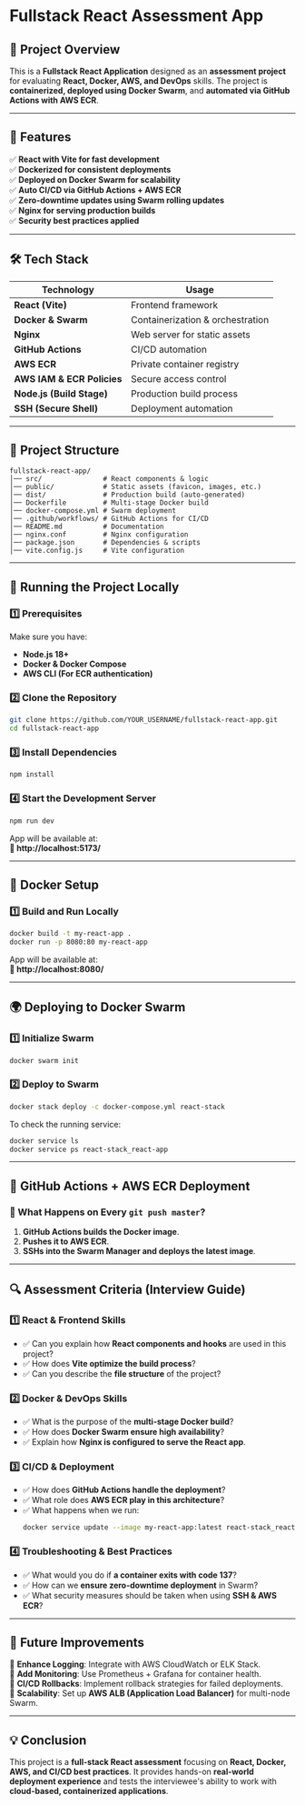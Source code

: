 # **Fullstack React Assessment App**

## **🚀 Project Overview**
This is a **Fullstack React Application** designed as an **assessment project** for evaluating **React, Docker, AWS, and DevOps** skills. The project is **containerized, deployed using Docker Swarm**, and **automated via GitHub Actions with AWS ECR**.

---

## **📜 Features**
✅ **React with Vite for fast development**  
✅ **Dockerized for consistent deployments**  
✅ **Deployed on Docker Swarm for scalability**  
✅ **Auto CI/CD via GitHub Actions + AWS ECR**  
✅ **Zero-downtime updates using Swarm rolling updates**  
✅ **Nginx for serving production builds**  
✅ **Security best practices applied**  

---

## **🛠️ Tech Stack**
| **Technology**    | **Usage** |
|-------------------|----------|
| **React (Vite)** | Frontend framework |
| **Docker & Swarm** | Containerization & orchestration |
| **Nginx** | Web server for static assets |
| **GitHub Actions** | CI/CD automation |
| **AWS ECR** | Private container registry |
| **AWS IAM & ECR Policies** | Secure access control |
| **Node.js (Build Stage)** | Production build process |
| **SSH (Secure Shell)** | Deployment automation |

---

## **📂 Project Structure**
```
fullstack-react-app/
│── src/               # React components & logic
│── public/            # Static assets (favicon, images, etc.)
│── dist/              # Production build (auto-generated)
│── Dockerfile         # Multi-stage Docker build
│── docker-compose.yml # Swarm deployment
│── .github/workflows/ # GitHub Actions for CI/CD
│── README.md          # Documentation
│── nginx.conf         # Nginx configuration
│── package.json       # Dependencies & scripts
│── vite.config.js     # Vite configuration
```

---

## **🚀 Running the Project Locally**
### **1️⃣ Prerequisites**
Make sure you have:
- **Node.js 18+**
- **Docker & Docker Compose**
- **AWS CLI (For ECR authentication)**

### **2️⃣ Clone the Repository**
```bash
git clone https://github.com/YOUR_USERNAME/fullstack-react-app.git
cd fullstack-react-app
```

### **3️⃣ Install Dependencies**
```bash
npm install
```

### **4️⃣ Start the Development Server**
```bash
npm run dev
```
App will be available at:  
**🔗 http://localhost:5173/**

---

## **🐳 Docker Setup**
### **1️⃣ Build and Run Locally**
```bash
docker build -t my-react-app .
docker run -p 8080:80 my-react-app
```
App will be available at:  
**🔗 http://localhost:8080/**

---

## **🌍 Deploying to Docker Swarm**
### **1️⃣ Initialize Swarm**
```bash
docker swarm init
```

### **2️⃣ Deploy to Swarm**
```bash
docker stack deploy -c docker-compose.yml react-stack
```
To check the running service:
```bash
docker service ls
docker service ps react-stack_react-app
```

---

## **🚀 GitHub Actions + AWS ECR Deployment**
### **🔹 What Happens on Every `git push master`?**
1. **GitHub Actions builds the Docker image**.
2. **Pushes it to AWS ECR**.
3. **SSHs into the Swarm Manager and deploys the latest image**.

---

## **🔍 Assessment Criteria (Interview Guide)**
### **1️⃣ React & Frontend Skills**
- ✅ Can you explain how **React components and hooks** are used in this project?
- ✅ How does **Vite optimize the build process**?
- ✅ Can you describe the **file structure** of the project?

### **2️⃣ Docker & DevOps Skills**
- ✅ What is the purpose of the **multi-stage Docker build**?
- ✅ How does **Docker Swarm ensure high availability**?
- ✅ Explain how **Nginx is configured to serve the React app**.

### **3️⃣ CI/CD & Deployment**
- ✅ How does **GitHub Actions handle the deployment**?
- ✅ What role does **AWS ECR play in this architecture**?
- ✅ What happens when we run:
  ```bash
  docker service update --image my-react-app:latest react-stack_react-app
  ```

### **4️⃣ Troubleshooting & Best Practices**
- ✅ What would you do if **a container exits with code 137**?
- ✅ How can we **ensure zero-downtime deployment** in Swarm?
- ✅ What security measures should be taken when using **SSH & AWS ECR**?

---

## **🎯 Future Improvements**
🚀 **Enhance Logging**: Integrate with AWS CloudWatch or ELK Stack.  
🚀 **Add Monitoring**: Use Prometheus + Grafana for container health.  
🚀 **CI/CD Rollbacks**: Implement rollback strategies for failed deployments.  
🚀 **Scalability**: Set up **AWS ALB (Application Load Balancer)** for multi-node Swarm.  

---

## **💡 Conclusion**
This project is a **full-stack React assessment** focusing on **React, Docker, AWS, and CI/CD best practices**. It provides hands-on **real-world deployment experience** and tests the interviewee's ability to work with **cloud-based, containerized applications**.

